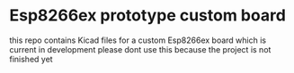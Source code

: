 # Esp8266ex prototype custom board

this repo contains Kicad files for a custom Esp8266ex board which is current in development please dont use this because the project is not finished yet
